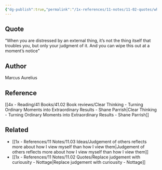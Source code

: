 ```yaml
---
{"dg-publish":true,"permalink":"/1x-references/11-notes/11-02-quotes/when-you-are-distressed-by-an-external-thing-it-s-not-the-thing-itself-that-troubles-you-but-only-your-judgment-of-it-marcus-aurelius/","title":"When you are distressed by an external thing, it’s not the thing itself that troubles you, but only your judgment of it - Marcus Aurelius","noteIcon":""}
---
```



## Quote
“When you are distressed by an external thing, it’s not the thing itself that troubles you, but only your judgment of it. And you can wipe this out at a moment’s notice"

## Author
Marcus Aurelius

## Reference
[[4x - Reading/41 Books/41.02 Book reviews/Clear Thinking - Turning Ordinary Moments into Extraordinary Results - Shane  Parrish\|Clear Thinking - Turning Ordinary Moments into Extraordinary Results - Shane  Parrish]]

## Related
- [[1x - References/11 Notes/11.03 Ideas/Judgement of others reflects more about how I view myself than how I view them\|Judgement of others reflects more about how I view myself than how I view them]]
- [[1x - References/11 Notes/11.02 Quotes/Replace judgement with curiousity - Nottage\|Replace judgement with curiousity - Nottage]]
